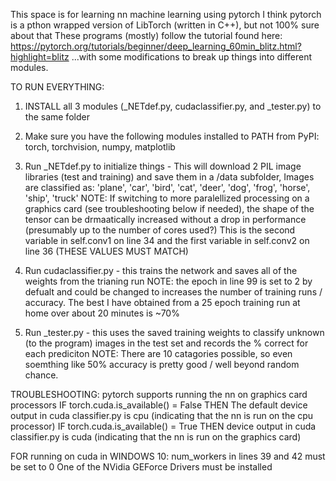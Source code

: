 This space is for learning nn machine learning using pytorch
I think pytorch is a pthon wrapped version of LibTorch (written in C++), but not 100% sure about that
These programs (mostly) follow the tutorial found here: https://pytorch.org/tutorials/beginner/deep_learning_60min_blitz.html?highlight=blitz
...with some modifications to break up things into different modules.

TO RUN EVERYTHING:
1. INSTALL all 3 modules (_NETdef.py, cudaclassifier.py, and _tester.py) to the same folder

2. Make sure you have the following modules installed to PATH from PyPI: torch, torchvision, numpy, matplotlib

3. Run _NETdef.py to initialize things - This will download 2 PIL image libraries (test and training) and save them in a /data subfolder, Images are classified as: 'plane', 'car', 'bird', 'cat', 'deer', 'dog', 'frog', 'horse', 'ship', 'truck'
NOTE: If switching to more paralellized processing on a graphics card (see troubleshooting below if needed), the shape of the tensor can be drmaatically increased without a drop in performance (presumably up to the number of cores used?)
This is the second variable in self.conv1 on line 34 and the first variable in self.conv2 on line 36 (THESE VALUES MUST MATCH)

4. Run cudaclassifier.py - this trains the network and saves all of the weights from the trianing run 
NOTE: the epoch in line 99 is set to 2 by defualt and could be changed to increases the number of training runs / accuracy. The best I have obtained from a 25 epoch training run at home over about 20 minutes is ~70%

5. Run _tester.py - this uses the saved training weights to classify unknown (to the program) images in the test set and records the % correct for each prediciton
NOTE: There are 10 catagories possible, so even soemthing like 50% accuracy is pretty good / well beyond random chance.

TROUBLESHOOTING:
pytorch supports running the nn on graphics card processors
IF torch.cuda.is_available() = False THEN The default device output in cuda classifier.py is cpu (indicating that the nn is run on the cpu processor)
IF torch.cuda.is_available() = True THEN device output in cuda classifier.py is cuda (indicating that the nn is run on the graphics card)

FOR running on cuda in WINDOWS 10:
num_workers in lines 39 and 42 must be set to 0
One of the NVidia GEForce Drivers must be installed
